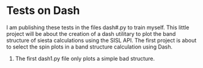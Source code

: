# Tests on Dash

I am publishing these tests in the files dash#.py to train myself. This little project will be about the creation of a dash utilitary to plot the band structure of siesta calculations using the SISL API. The first project is about to select the spin plots in a band structure calculation using Dash.

1. The first dash1.py file only plots a simple bad structure.